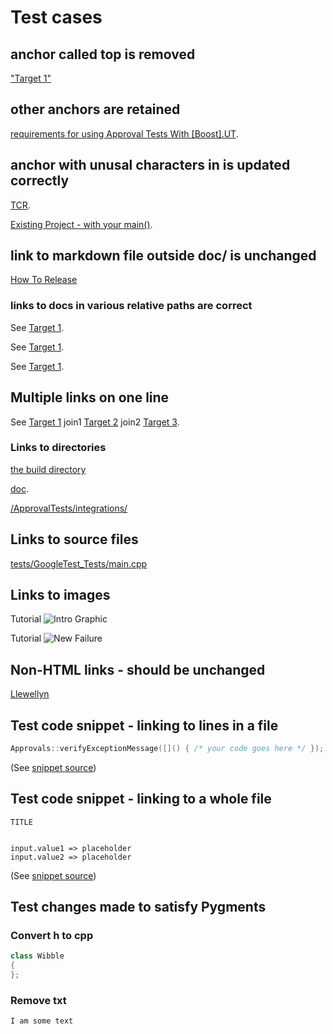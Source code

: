 <!--
GENERATED FILE - DO NOT EDIT
This file was generated by [MarkdownSnippets](https://github.com/SimonCropp/MarkdownSnippets).
Source File: /doc/mdsource/Tutorial.source.md
To change this file edit the source file and then execute ./run_markdown_templates.sh.
-->

# Test cases



## anchor called top is removed

["Target 1"](DisposableObjects.html)

## other anchors are retained

[requirements for using Approval Tests With \[Boost\].UT](UsingUT.html#requirements).

## anchor with unusal characters in is updated correctly

[TCR](Glossary.html#test-commit-revert-tcr).

[Existing Project - with your main()](UsingCatch.html#existing-project-with-your-main).

## link to markdown file outside doc/ is unchanged

[How To Release](https://github.com/approvals/ApprovalTests.cpp/blob/master/build/HowToRelease.md#top)

### links to docs in various relative paths are correct

See [Target 1](subdir1/Doc1.html#target1).

See [Target 1](subdir/Doc1.html#target1).

See [Target 1](Doc1.html#target1).

## Multiple links on one line

See [Target 1](Doc1.html#target1) join1 [Target 2](Doc2.html#target3) join2 [Target 3](Doc3.html#target3).

### Links to directories

[the build directory](https://github.com/approvals/ApprovalTests.cpp/tree/master/build)

[doc](https://github.com/approvals/ApprovalTests.cpp/tree/master/doc).

[/ApprovalTests/integrations/](https://github.com/approvals/ApprovalTests.cpp/tree/master/ApprovalTests/integrations)

## Links to source files

[tests/GoogleTest_Tests/main.cpp](https://github.com/approvals/ApprovalTests.cpp/blob/master/tests/GoogleTest_Tests/main.cpp)

## Links to images

Tutorial ![Intro Graphic](https://github.com/approvals/ApprovalTests.cpp/blob/master/doc/images/ApprovalTests.cpp.IntroGraphic.gif?raw=true)

Tutorial ![New Failure](https://github.com/approvals/ApprovalTests.cpp/blob/master/doc/images/tutorial/01_new_failure.png?raw=true)

## Non-HTML links - should be unchanged

[Llewellyn](mailto:llewellyn.falco@gmail.com)

## Test code snippet - linking to lines in a file

<!-- snippet: verify_exception_message_example -->
<a id='snippet-verify_exception_message_example'/></a>
```cpp
Approvals::verifyExceptionMessage([]() { /* your code goes here */ });
```
(See [snippet source](https://github.com/approvals/ApprovalTests.cpp/blob/master/tests/DocTest_Tests/ApprovalsTests.cpp#L105-L107))
<!-- endsnippet -->

## Test code snippet - linking to a whole file

<!-- snippet: VectorTests.VerifyAllStartingPoint.approved.txt -->
<a id='snippet-VectorTests.VerifyAllStartingPoint.approved.txt'/></a>
```
TITLE


input.value1 => placeholder
input.value2 => placeholder

```
(See [snippet source](https://github.com/approvals/ApprovalTests.cpp/blob/master/tests/DocTest_Tests/approval_tests/VectorTests.VerifyAllStartingPoint.approved.txt#L1-L6))
<!-- endsnippet -->

## Test changes made to satisfy Pygments

### Convert h to cpp

```cpp
class Wibble
{
};
```

### Remove txt

```
I am some text
```

